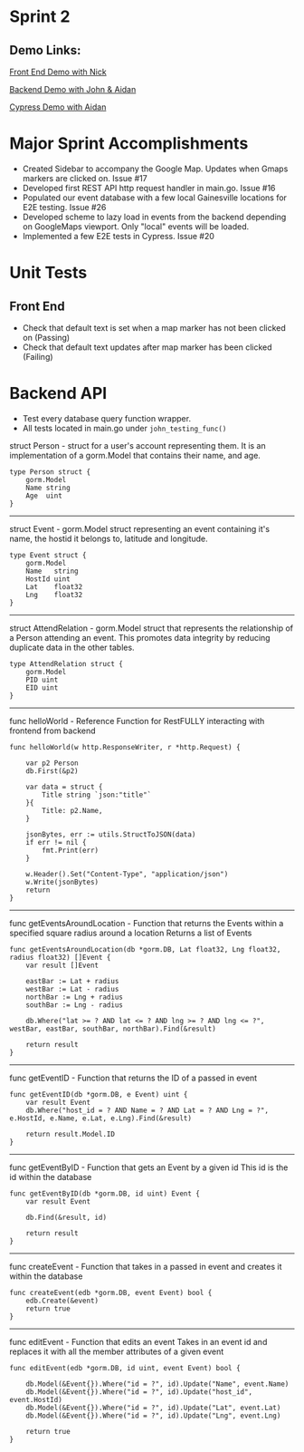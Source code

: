 # Sprint 2

## Demo Links:
[Front End Demo with Nick](https://youtu.be/HLbSuMAy_90)

[Backend Demo with John & Aidan](https://youtu.be/nb6d4ux4yf4)

[Cypress Demo with Aidan](https://youtu.be/q9b-2o0F7MM)

# Major Sprint Accomplishments
- Created Sidebar to accompany the Google Map. Updates when Gmaps markers are clicked on. Issue #17
- Developed first REST API http request handler in main.go. Issue #16
- Populated our event database with a few local Gainesville locations for E2E testing. Issue #26
- Developed scheme to lazy load in events from the backend depending on GoogleMaps viewport. Only "local" events will be loaded.
- Implemented a few E2E tests in Cypress. Issue #20


# Unit Tests
## Front End
- Check that default text is set when a map marker has not been clicked on (Passing)
- Check that default text updates after map marker has been clicked (Failing)

# Backend API
- Test every database query function wrapper.
- All tests located in main.go under `john_testing_func()`

struct Person - struct for a user's account representing them. It is an implementation of a gorm.Model that contains their name, and age.

```
type Person struct {
	gorm.Model
	Name string
	Age  uint
}
```
---
struct Event - gorm.Model struct representing an event containing it's name, the hostid it belongs to, latitude and longitude.

```
type Event struct {
	gorm.Model
	Name   string
	HostId uint
	Lat    float32
	Lng    float32
}
```
---
struct AttendRelation - gorm.Model struct that represents the relationship of a Person attending an event. 
This promotes data integrity by reducing duplicate data in the other tables.

```
type AttendRelation struct {
	gorm.Model
	PID uint
	EID uint
}
```
---
func helloWorld - Reference Function for RestFULLY interacting with frontend from backend
```
func helloWorld(w http.ResponseWriter, r *http.Request) {

	var p2 Person
	db.First(&p2)

	var data = struct {
		Title string `json:"title"`
	}{
		Title: p2.Name,
	}

	jsonBytes, err := utils.StructToJSON(data)
	if err != nil {
		fmt.Print(err)
	}

	w.Header().Set("Content-Type", "application/json")
	w.Write(jsonBytes)
	return
}
```
---
func getEventsAroundLocation - Function that returns the Events within a specified square radius around a location
Returns a list of Events
```
func getEventsAroundLocation(db *gorm.DB, Lat float32, Lng float32, radius float32) []Event {
	var result []Event

	eastBar := Lat + radius
	westBar := Lat - radius
	northBar := Lng + radius
	southBar := Lng - radius

	db.Where("lat >= ? AND lat <= ? AND lng >= ? AND lng <= ?", westBar, eastBar, southBar, northBar).Find(&result)

	return result
}
```
---
func getEventID - Function that returns the ID of a passed in event
```
func getEventID(db *gorm.DB, e Event) uint {
	var result Event
	db.Where("host_id = ? AND Name = ? AND Lat = ? AND Lng = ?", e.HostId, e.Name, e.Lat, e.Lng).Find(&result)

	return result.Model.ID
}
```
---
func getEventByID - Function that gets an Event by a given id
This id is the id within the database
```
func getEventByID(db *gorm.DB, id uint) Event {
	var result Event
  
	db.Find(&result, id)
  
	return result
}
```
---
func createEvent - Function that takes in a passed in event and creates it within the database
```
func createEvent(edb *gorm.DB, event Event) bool {
	edb.Create(&event)
	return true
}
```
---
func editEvent - Function that edits an event
Takes in an event id and replaces it with all the member attributes of a given event
```
func editEvent(edb *gorm.DB, id uint, event Event) bool {

	db.Model(&Event{}).Where("id = ?", id).Update("Name", event.Name)
	db.Model(&Event{}).Where("id = ?", id).Update("host_id", event.HostId)
	db.Model(&Event{}).Where("id = ?", id).Update("Lat", event.Lat)
	db.Model(&Event{}).Where("id = ?", id).Update("Lng", event.Lng)

	return true
}
```
